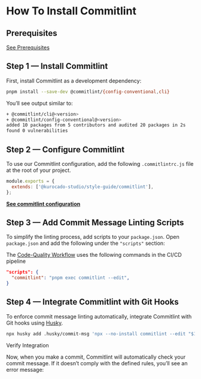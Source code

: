 <!--
 * Made with ❤️ and adobo by Kurocado Studio
 * Copyright (c) 2024. All Rights Reserved.
 *
 * Learn more about Kurocado Studio: {@link https://www.kurocado.studio}
 *
 * Explore our open-source projects: {@link https://github.com/kurocado-studio}
-->

# How To Install Commitlint

## Prerequisites

[See Prerequisites](Guides.md)

## Step 1 — Install Commitlint

First, install Commitlint as a development dependency:

```bash
pnpm install --save-dev @commitlint/{config-conventional,cli}
```

You’ll see output similar to:

```bash
+ @commitlint/cli@<version>
+ @commitlint/config-conventional@<version>
added 10 packages from 5 contributors and audited 20 packages in 2s
found 0 vulnerabilities
```

## Step 2 — Configure Commitlint

To use our Commitlint configuration, add the following `.commitlintrc.js` file at the root of your
project.

```javascript
module.exports = {
  extends: ['@kurocado-studio/style-guide/commitlint'],
};
```

**[See commitlint configuration](https://github.com/Kurocado-Studio/styleguide/blob/main/src/commitlint/index.js)**

## Step 3 — Add Commit Message Linting Scripts

To simplify the linting process, add scripts to your `package.json`. Open `package.json` and add the
following under the `"scripts"` section:

<note>The <a href="Code-Quality.md">Code-Quality Workflow</a> uses the following commands in the
CI/CD pipeline</note>

```json
"scripts": {
  "commitlint": "pnpm exec commitlint --edit",
}
```

## Step 4 — Integrate Commitlint with Git Hooks

To enforce commit message linting automatically, integrate Commitlint with Git hooks using
[Husky](https://github.com/typicode/husky).

```Bash
npx husky add .husky/commit-msg 'npx --no-install commitlint --edit "$1"'
```

Verify Integration

Now, when you make a commit, Commitlint will automatically check your commit message. If it doesn’t
comply with the defined rules, you’ll see an error message:
